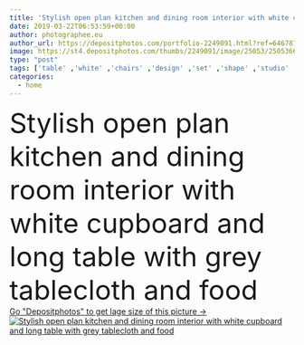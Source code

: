 ```yaml
---
title: 'Stylish open plan kitchen and dining room interior with white cupboard and long table with grey tablecloth and food'
date: 2019-03-22T06:53:59+00:00
author: photographee.eu
author_url: https://depositphotos.com/portfolio-2249091.html?ref=64678756
image: https://st4.depositphotos.com/thumbs/2249091/image/25053/250536614/api_thumb_450.jpg?forcejpeg=true
type: "post"
tags: ['table' ,'white' ,'chairs' ,'design' ,'set' ,'shape' ,'studio' ,'Decor' ,'sun' ,'flowers' ,'food' ,'kitchen' ,'wooden' ,'cake' ,'open' ,'inspiration' ,'estate' ,'house' ,'wall' ,'interior' ,'oven' ,'home' ,'elegant' ,'stylish' ,'flat' ,'mirror' ,'grey' ,'room' ,'fancy' ,'trendy' ,'floor' ,'long' ,'vase' ,'chic' ,'sink' ,'plan' ,'living' ,'apartment' ,'dining' ,'fruits' ,'fashionable' ,'tablecloth' ,'Classy' ,'scandinavian' ,'condo' ,'cupboard' ]
categories: 
  - home
---
```

<div aling="center">
            <font size="60"> Stylish open plan kitchen and dining room interior with white cupboard and long table with grey tablecloth and food</font>   
</div>
<div>
    <a href='https://depositphotos.com/250536614/stock-photo-stylish-open-plan-kitchen-and.html?ref=64678756' target=_blank > Go "Depositphotos" to get lage size of this picture ->
        <img href='https://depositphotos.com/250536614/stock-photo-stylish-open-plan-kitchen-and.html?ref=64678756' src='https://st4.depositphotos.com/2249091/25053/i/950/depositphotos_250536614-stock-photo-stylish-open-plan-kitchen-and.jpg?forcejpeg=true' alt='Stylish open plan kitchen and dining room interior with white cupboard and long table with grey tablecloth and food' >
    </a>
</div>
